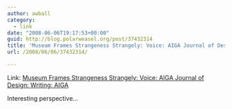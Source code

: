```yaml
---
author: awball
category:
  - link
date: "2008-06-06T19:17:53+00:00"
guid: http://blog.polarweasel.org/post/37432314
title: 'Museum Frames Strangeness Strangely: Voice: AIGA Journal of Design: Writing: AIGA'
url: /2008/06/06/37432314/

---
```

Link: [Museum Frames Strangeness Strangely: Voice: AIGA Journal of Design: Writing: AIGA](http://www.aiga.org/content.cfm/museum-frames-strangeness-strangely?pff=1)

Interesting perspective…
